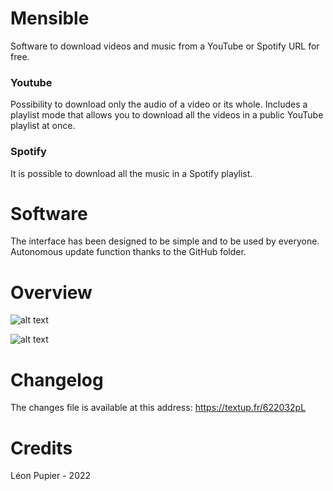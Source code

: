# Mensible
Software to download videos and music from a YouTube or Spotify URL for free.

### Youtube
Possibility to download only the audio of a video or its whole.
Includes a playlist mode that allows you to download all the videos in a public YouTube playlist at once.

### Spotify
It is possible to download all the music in a Spotify playlist.

# Software
The interface has been designed to be simple and to be used by everyone.
Autonomous update function thanks to the GitHub folder.

# Overview
![alt text](https://github.com/LeonPupier/YouTube-Downloader/blob/main/Description/1.png?raw=true)

![alt text](https://github.com/LeonPupier/YouTube-Downloader/blob/main/Description/2.png?raw=true)

# Changelog
The changes file is available at this address: https://textup.fr/622032pL

# Credits
Léon Pupier - 2022

